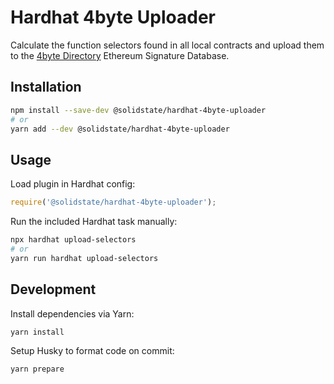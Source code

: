 # Hardhat 4byte Uploader

Calculate the function selectors found in all local contracts and upload them to the [4byte Directory](https://www.4byte.directory/) Ethereum Signature Database.

## Installation

```bash
npm install --save-dev @solidstate/hardhat-4byte-uploader
# or
yarn add --dev @solidstate/hardhat-4byte-uploader
```

## Usage

Load plugin in Hardhat config:

```javascript
require('@solidstate/hardhat-4byte-uploader');
```

Run the included Hardhat task manually:

```bash
npx hardhat upload-selectors
# or
yarn run hardhat upload-selectors
```

## Development

Install dependencies via Yarn:

```bash
yarn install
```

Setup Husky to format code on commit:

```bash
yarn prepare
```
